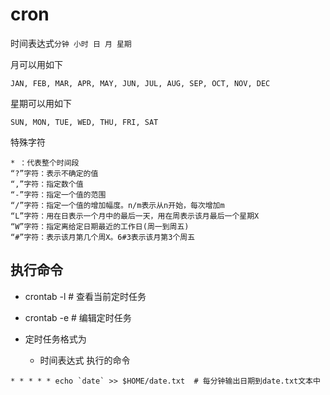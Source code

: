 # cron
时间表达式`分钟 小时 日 月 星期`

月可以用如下
```
JAN, FEB, MAR, APR, MAY, JUN, JUL, AUG, SEP, OCT, NOV, DEC
```

星期可以用如下
```
SUN, MON, TUE, WED, THU, FRI, SAT
```

特殊字符
```
* ：代表整个时间段
“?”字符：表示不确定的值
“,”字符：指定数个值
“-”字符：指定一个值的范围
“/”字符：指定一个值的增加幅度。n/m表示从n开始，每次增加m
“L”字符：用在日表示一个月中的最后一天，用在周表示该月最后一个星期X
“W”字符：指定离给定日期最近的工作日(周一到周五)
“#”字符：表示该月第几个周X。6#3表示该月第3个周五
```

## 执行命令
- crontab -l  # 查看当前定时任务
- crontab -e  # 编辑定时任务

- 定时任务格式为
    - 时间表达式  执行的命令

```shell
* * * * * echo `date` >> $HOME/date.txt  # 每分钟输出日期到date.txt文本中
```